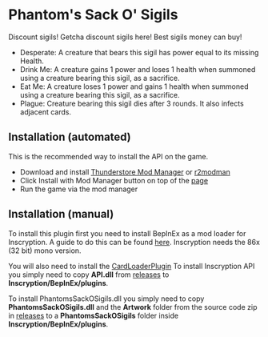 # Phantom's Sack O' Sigils
Discount sigils! Getcha discount sigils here! Best sigils money can buy!

- Desperate: A creature that bears this sigil has power equal to its missing Health.
- Drink Me: A creature gains 1 power and loses 1 health when summoned using a creature bearing this sigil, as a sacrifice.
- Eat Me: A creature loses 1 power and gains 1 health when summoned using a creature bearing this sigil, as a sacrifice.
- Plague: Creature bearing this sigil dies after 3 rounds. It also infects adjacent cards.

## Installation (automated)
This is the recommended way to install the API on the game.

- Download and install [Thunderstore Mod Manager](https://www.overwolf.com/app/Thunderstore-Thunderstore_Mod_Manager) or [r2modman](https://timberborn.thunderstore.io/package/ebkr/r2modman/)
- Click Install with Mod Manager button on top of the [page](https://inscryption.thunderstore.io/package/Phantom/Phantoms_Sack_O_Sigils/)
- Run the game via the mod manager

## Installation (manual)
To install this plugin first you need to install BepInEx as a mod loader for Inscryption. A guide to do this can be found [here](https://docs.bepinex.dev/articles/user_guide/installation/index.html#where-to-download-bepinex). Inscryption needs the 86x (32 bit) mono version.

You will also need to install the [CardLoaderPlugin](https://github.com/ScottWilson0903/InscryptionAPI)
To install Inscryption API you simply need to copy **API.dll** from [releases](https://github.com/ScottWilson0903/InscryptionAPI/releases) to **Inscryption/BepInEx/plugins**.

To install PhantomsSackOSigils.dll you simply need to copy **PhantomsSackOSigils.dll** and the **Artwork** folder from the source code zip in [releases](https://github.com/Hannah-Sloan/PhantomsSackOSigils/releases/tag/1.1.0) to a **PhantomsSackOSigils** folder inside **Inscryption/BepInEx/plugins**.
